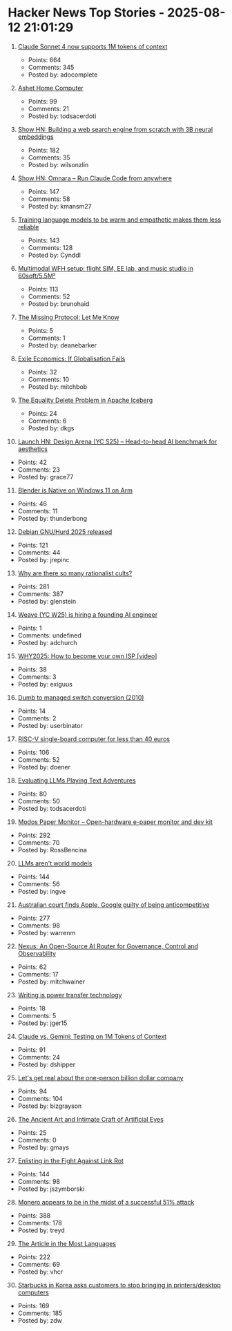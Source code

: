 # Hacker News Top Stories - 2025-08-12 21:01:29

1. [Claude Sonnet 4 now supports 1M tokens of context](https://www.anthropic.com/news/1m-context)
   - Points: 664
   - Comments: 345
   - Posted by: adocomplete

2. [Ashet Home Computer](https://ashet.computer/)
   - Points: 99
   - Comments: 21
   - Posted by: todsacerdoti

3. [Show HN: Building a web search engine from scratch with 3B neural embeddings](https://blog.wilsonl.in/search-engine/)
   - Points: 182
   - Comments: 35
   - Posted by: wilsonzlin

4. [Show HN: Omnara – Run Claude Code from anywhere](https://github.com/omnara-ai/omnara)
   - Points: 147
   - Comments: 58
   - Posted by: kmansm27

5. [Training language models to be warm and empathetic makes them less reliable](https://arxiv.org/abs/2507.21919)
   - Points: 143
   - Comments: 128
   - Posted by: Cynddl

6. [Multimodal WFH setup: flight SIM, EE lab, and music studio in 60sqft/5.5M²](https://www.sdo.group/study)
   - Points: 113
   - Comments: 52
   - Posted by: brunohaid

7. [The Missing Protocol: Let Me Know](https://deanebarker.net/tech/blog/let-me-know/)
   - Points: 5
   - Comments: 1
   - Posted by: deanebarker

8. [Exile Economics: If Globalisation Fails](https://www.lrb.co.uk/the-paper/v47/n14/ferdinand-mount/biff-bang)
   - Points: 32
   - Comments: 10
   - Posted by: mitchbob

9. [The Equality Delete Problem in Apache Iceberg](https://blog.dataengineerthings.org/the-equality-delete-problem-in-apache-iceberg-143dd451a974)
   - Points: 24
   - Comments: 6
   - Posted by: dkgs

10. [Launch HN: Design Arena (YC S25) – Head-to-head AI benchmark for aesthetics](undefined)
   - Points: 42
   - Comments: 23
   - Posted by: grace77

11. [Blender is Native on Windows 11 on Arm](https://www.thurrott.com/music-videos/324346/blender-is-native-on-windows-11-on-arm)
   - Points: 46
   - Comments: 11
   - Posted by: thunderbong

12. [Debian GNU/Hurd 2025 released](https://lists.debian.org/debian-hurd/2025/08/msg00038.html)
   - Points: 121
   - Comments: 44
   - Posted by: jrepinc

13. [Why are there so many rationalist cults?](https://asteriskmag.com/issues/11/why-are-there-so-many-rationalist-cults)
   - Points: 281
   - Comments: 387
   - Posted by: glenstein

14. [Weave (YC W25) is hiring a founding AI engineer](https://www.ycombinator.com/companies/weave-3/jobs/SqFnIFE-founding-ai-engineer)
   - Points: 1
   - Comments: undefined
   - Posted by: adchurch

15. [WHY2025: How to become your own ISP [video]](https://media.ccc.de/v/why2025-9-how-to-become-your-own-isp)
   - Points: 38
   - Comments: 3
   - Posted by: exiguus

16. [Dumb to managed switch conversion (2010)](https://spritesmods.com/?art=rtl8366sb&page=1)
   - Points: 14
   - Comments: 2
   - Posted by: userbinator

17. [RISC-V single-board computer for less than 40 euros](https://www.heise.de/en/news/RISC-V-single-board-computer-for-less-than-40-euros-10515044.html)
   - Points: 106
   - Comments: 52
   - Posted by: doener

18. [Evaluating LLMs Playing Text Adventures](https://entropicthoughts.com/evaluating-llms-playing-text-adventures)
   - Points: 80
   - Comments: 50
   - Posted by: todsacerdoti

19. [Modos Paper Monitor – Open-hardware e-paper monitor and dev kit](https://www.crowdsupply.com/modos-tech/modos-paper-monitor)
   - Points: 292
   - Comments: 70
   - Posted by: RossBencina

20. [LLMs aren't world models](https://yosefk.com/blog/llms-arent-world-models.html)
   - Points: 144
   - Comments: 56
   - Posted by: ingve

21. [Australian court finds Apple, Google guilty of being anticompetitive](https://www.ghacks.net/2025/08/12/australian-court-finds-apple-google-guilty-of-being-anticompetitive/)
   - Points: 277
   - Comments: 98
   - Posted by: warrenm

22. [Nexus: An Open-Source AI Router for Governance, Control and Observability](https://nexusrouter.com/blog/introducing-nexus-the-open-source-ai-router)
   - Points: 62
   - Comments: 17
   - Posted by: mitchwainer

23. [Writing is power transfer technology](https://danco.substack.com/p/im-joining-a16z)
   - Points: 18
   - Comments: 5
   - Posted by: jger15

24. [Claude vs. Gemini: Testing on 1M Tokens of Context](https://every.to/vibe-check/vibe-check-claude-sonnet-4-now-has-a-1-million-token-context-window)
   - Points: 91
   - Comments: 24
   - Posted by: dshipper

25. [Let's get real about the one-person billion dollar company](https://www.marcrand.com/p/lets-get-real-about-the-one-person)
   - Points: 94
   - Comments: 104
   - Posted by: bizgrayson

26. [The Ancient Art and Intimate Craft of Artificial Eyes](https://thereader.mitpress.mit.edu/the-ancient-art-and-intimate-craft-of-artificial-eyes/)
   - Points: 25
   - Comments: 0
   - Posted by: gmays

27. [Enlisting in the Fight Against Link Rot](https://jszym.com/blog/archiving_googl/)
   - Points: 144
   - Comments: 98
   - Posted by: jszymborski

28. [Monero appears to be in the midst of a successful 51% attack](https://twitter.com/p3b7_/status/1955173413992984988)
   - Points: 388
   - Comments: 178
   - Posted by: treyd

29. [The Article in the Most Languages](https://en.wikipedia.org/wiki/Wikipedia:Wikipedia_Signpost/2025-08-09/Disinformation_report)
   - Points: 222
   - Comments: 69
   - Posted by: vhcr

30. [Starbucks in Korea asks customers to stop bringing in printers/desktop computers](https://fortune.com/2025/08/11/starbucks-south-korea-policy-desktop-computer-printer-ban-cagongjok/)
   - Points: 169
   - Comments: 185
   - Posted by: zdw

